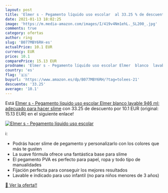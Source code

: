 ```yaml
---
layout: post
title: 'Elmer s - Pegamento líquido uso escolar  al 33.25 % de descuento'
date: 2021-01-13 18:02:25
image: 'https://m.media-amazon.com/images/I/419v4Nm1ehL._SL200_.jpg'
comments: true
category: ofertas
author: ring
slug: 'B077MBY6RH-es'
actualPrice: 10.1 EUR
currency: EUR
price: 10.1
comparePrice: 15.13 EUR
prodname: 'Elmer s - Pegamento líquido uso escolar Elmer  blanco  lavable  946 ml; adecuado para hacer slime'
country: 'es'
flag: '🇪🇸'
buyurl: 'https://www.amazon.es/dp/B077MBY6RH/?tag=tolees-21'
descuento: '33.25'
average: '10.1'
---
```


Está [Elmer s - Pegamento líquido uso escolar Elmer  blanco  lavable  946 ml; adecuado para hacer slime](https://www.amazon.es/dp/B077MBY6RH/?tag=tolees-21) con 33.25 de descuento por 10.1 EUR (original: 15.13 EUR) en el siguiente enlace!

[![Elmer s - Pegamento líquido uso escolar ](https://m.media-amazon.com/images/I/419v4Nm1ehL._SL200_.jpg)](https://www.amazon.es/dp/B077MBY6RH/?tag=tolees-21)

ℹ️:

- Podrás hacer slime de pegamento y personalizarlo con los colores que más te gusten
- La suave fórmula ofrece una fantástica base para slime
- El pegamento PVA es perfecto para papel, ropa y todo tipo de manualidades
- Fijación perfecta para conseguir los mejores resultados
- Lavable e indicado para uso infantil (no para niños menores de 3 años)

[🛒 Ver la oferta!!](https://www.amazon.es/dp/B077MBY6RH/?tag=tolees-21)
